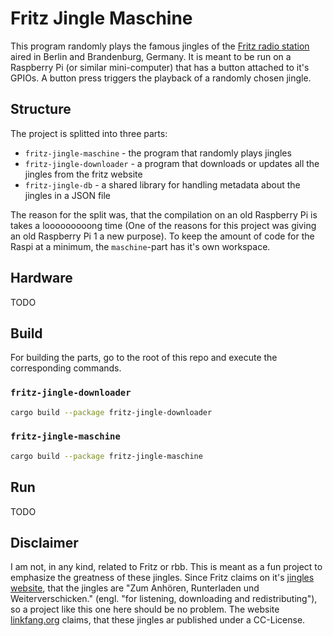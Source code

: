 # Fritz Jingle Maschine

This program randomly plays the famous jingles of the [Fritz radio station](https://www.fritz.de) aired in Berlin and Brandenburg, Germany.
It is meant to be run on a Raspberry Pi (or similar mini-computer) that has a button attached to it's GPIOs. A button press triggers the playback of a randomly chosen jingle.

## Structure

The project is splitted into three parts:

* `fritz-jingle-maschine` - the program that randomly plays jingles
* `fritz-jingle-downloader` - a program that downloads or updates all the jingles from the fritz website
* `fritz-jingle-db` - a shared library for handling metadata about the jingles in a JSON file

The reason for the split was, that the compilation on an old Raspberry Pi is takes a looooooooong time (One of the reasons for this project was giving an old Raspberry Pi 1 a new purpose). To keep the amount of code for the Raspi at a minimum, the `maschine`-part has it's own workspace.

## Hardware

TODO

## Build

For building the parts, go to the root of this repo and execute the corresponding commands.

### `fritz-jingle-downloader`

``` bash
cargo build --package fritz-jingle-downloader
```

### `fritz-jingle-maschine`

``` bash
cargo build --package fritz-jingle-maschine
```

## Run

TODO 

## Disclaimer

I am not, in any kind, related to Fritz or rbb. This is meant as a fun project to emphasize the greatness of these jingles. Since Fritz claims on it's [jingles website](https://www.fritz.de/programm/jingles/), that the jingles are "Zum Anhören, Runterladen und Weiterverschicken." (engl. "for listening, downloading and redistributing"), so a project like this one here should be no problem. The website [linkfang.org](https://de.linkfang.org/wiki/Creative_Commons) claims, that these jingles ar published under a CC-License.
